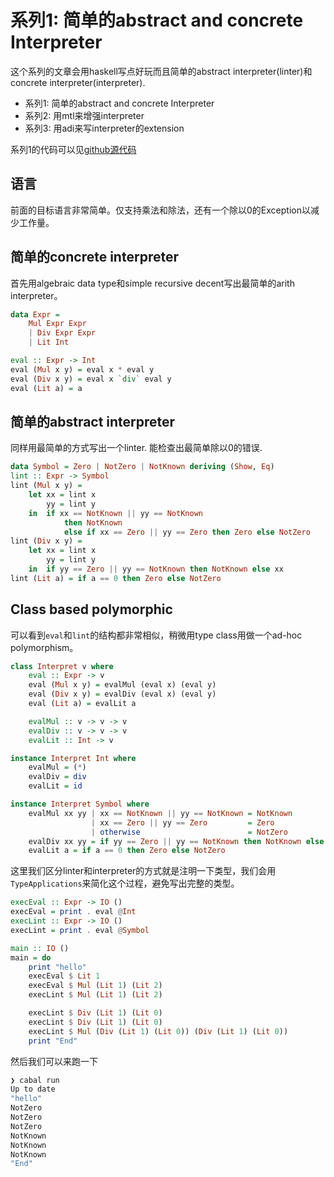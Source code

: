 # 系列1: 简单的abstract and concrete Interpreter

这个系列的文章会用haskell写点好玩而且简单的abstract interpreter(linter)和concrete interpreter(interpreter).

* 系列1: 简单的abstract and concrete Interpreter
* 系列2: 用mtl来增强interpreter
* 系列3: 用adi来写interpreter的extension

系列1的代码可以见[github源代码](https://github.com/soulomoon/arith/tree/master/arith1)

## 语言

前面的目标语言非常简单。仅支持乘法和除法，还有一个除以0的Exception以减少工作量。

## 简单的concrete interpreter

首先用algebraic data type和simple recursive decent写出最简单的arith interpreter。

```haskell
data Expr =
    Mul Expr Expr
    | Div Expr Expr
    | Lit Int

eval :: Expr -> Int
eval (Mul x y) = eval x * eval y
eval (Div x y) = eval x `div` eval y
eval (Lit a) = a
```

## 简单的abstract interpreter

同样用最简单的方式写出一个linter. 能检查出最简单除以0的错误.

```haskell
data Symbol = Zero | NotZero | NotKnown deriving (Show, Eq)
lint :: Expr -> Symbol
lint (Mul x y) =
    let xx = lint x
        yy = lint y
    in  if xx == NotKnown || yy == NotKnown
            then NotKnown
            else if xx == Zero || yy == Zero then Zero else NotZero
lint (Div x y) =
    let xx = lint x
        yy = lint y
    in  if yy == Zero || yy == NotKnown then NotKnown else xx
lint (Lit a) = if a == 0 then Zero else NotZero
```

## Class based polymorphic

可以看到`eval`和`lint`的结构都非常相似，稍微用type class用做一个ad-hoc polymorphism。

```haskell
class Interpret v where
    eval :: Expr -> v
    eval (Mul x y) = evalMul (eval x) (eval y)
    eval (Div x y) = evalDiv (eval x) (eval y)
    eval (Lit a) = evalLit a

    evalMul :: v -> v -> v
    evalDiv :: v -> v -> v
    evalLit :: Int -> v

instance Interpret Int where
    evalMul = (*)
    evalDiv = div
    evalLit = id

instance Interpret Symbol where
    evalMul xx yy | xx == NotKnown || yy == NotKnown = NotKnown
                  | xx == Zero || yy == Zero         = Zero
                  | otherwise                        = NotZero
    evalDiv xx yy = if yy == Zero || yy == NotKnown then NotKnown else xx
    evalLit a = if a == 0 then Zero else NotZero
```

这里我们区分linter和interpreter的方式就是注明一下类型，我们会用`TypeApplications`来简化这个过程，避免写出完整的类型。

```haskell
execEval :: Expr -> IO ()
execEval = print . eval @Int
execLint :: Expr -> IO ()
execLint = print . eval @Symbol

main :: IO ()
main = do
    print "hello"
    execEval $ Lit 1
    execEval $ Mul (Lit 1) (Lit 2)
    execLint $ Mul (Lit 1) (Lit 2)

    execLint $ Div (Lit 1) (Lit 0)
    execLint $ Div (Lit 1) (Lit 0)
    execLint $ Mul (Div (Lit 1) (Lit 0)) (Div (Lit 1) (Lit 0))
    print "End"
```

然后我们可以来跑一下


```bash
❯ cabal run
Up to date
"hello"
NotZero
NotZero
NotZero
NotKnown
NotKnown
NotKnown
"End"
```

